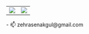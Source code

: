 <table>
  <tr>
    <td valign="top"><img src="https://github-readme-stats.vercel.app/api?username=zehrasenakgul&show_icons=true"/></td>
    <td valign="top"><img src="https://github-readme-streak-stats.herokuapp.com/?user=zehrasenakgul"/></td>
  </tr>
</table>
- 📫 zehrasenakgul@gmail.com


